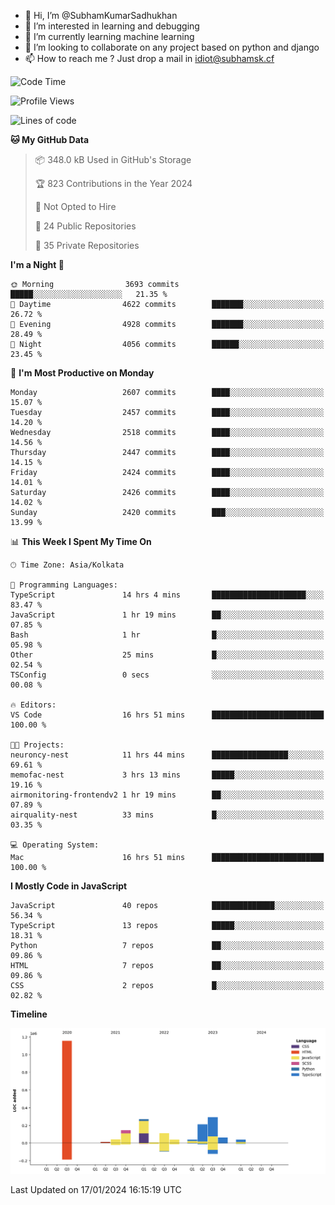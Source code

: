 - 👋 Hi, I’m @SubhamKumarSadhukhan
- 👀 I’m interested in learning and debugging
- 🌱 I’m currently learning machine learning
- 💞️ I’m looking to collaborate on any project based on python and django
- 📫 How to reach me ?
      Just drop a mail in idiot@subhamsk.cf

<!---
SubhamKumarSadhukhan/SubhamKumarSadhukhan is a ✨ special ✨ repository because its `README.md` (this file) appears on your GitHub profile.
You can click the Preview link to take a look at your changes.
--->


<!--START_SECTION:waka-->
![Code Time](http://img.shields.io/badge/Code%20Time-1%2C899%20hrs%203%20mins-blue)

![Profile Views](http://img.shields.io/badge/Profile%20Views-1-blue)

![Lines of code](https://img.shields.io/badge/From%20Hello%20World%20I%27ve%20Written-2.4%20million%20lines%20of%20code-blue)

**🐱 My GitHub Data** 

> 📦 348.0 kB Used in GitHub's Storage 
 > 
> 🏆 823 Contributions in the Year 2024
 > 
> 🚫 Not Opted to Hire
 > 
> 📜 24 Public Repositories 
 > 
> 🔑 35 Private Repositories 
 > 
**I'm a Night 🦉** 

```text
🌞 Morning                3693 commits        █████░░░░░░░░░░░░░░░░░░░░   21.35 % 
🌆 Daytime                4622 commits        ███████░░░░░░░░░░░░░░░░░░   26.72 % 
🌃 Evening                4928 commits        ███████░░░░░░░░░░░░░░░░░░   28.49 % 
🌙 Night                  4056 commits        ██████░░░░░░░░░░░░░░░░░░░   23.45 % 
```
📅 **I'm Most Productive on Monday** 

```text
Monday                   2607 commits        ████░░░░░░░░░░░░░░░░░░░░░   15.07 % 
Tuesday                  2457 commits        ████░░░░░░░░░░░░░░░░░░░░░   14.20 % 
Wednesday                2518 commits        ████░░░░░░░░░░░░░░░░░░░░░   14.56 % 
Thursday                 2447 commits        ████░░░░░░░░░░░░░░░░░░░░░   14.15 % 
Friday                   2424 commits        ████░░░░░░░░░░░░░░░░░░░░░   14.01 % 
Saturday                 2426 commits        ████░░░░░░░░░░░░░░░░░░░░░   14.02 % 
Sunday                   2420 commits        ███░░░░░░░░░░░░░░░░░░░░░░   13.99 % 
```


📊 **This Week I Spent My Time On** 

```text
🕑︎ Time Zone: Asia/Kolkata

💬 Programming Languages: 
TypeScript               14 hrs 4 mins       █████████████████████░░░░   83.47 % 
JavaScript               1 hr 19 mins        ██░░░░░░░░░░░░░░░░░░░░░░░   07.85 % 
Bash                     1 hr                █░░░░░░░░░░░░░░░░░░░░░░░░   05.98 % 
Other                    25 mins             █░░░░░░░░░░░░░░░░░░░░░░░░   02.54 % 
TSConfig                 0 secs              ░░░░░░░░░░░░░░░░░░░░░░░░░   00.08 % 

🔥 Editors: 
VS Code                  16 hrs 51 mins      █████████████████████████   100.00 % 

🐱‍💻 Projects: 
neuroncy-nest            11 hrs 44 mins      █████████████████░░░░░░░░   69.61 % 
memofac-nest             3 hrs 13 mins       █████░░░░░░░░░░░░░░░░░░░░   19.16 % 
airmonitoring-frontendv2 1 hr 19 mins        ██░░░░░░░░░░░░░░░░░░░░░░░   07.89 % 
airquality-nest          33 mins             █░░░░░░░░░░░░░░░░░░░░░░░░   03.35 % 

💻 Operating System: 
Mac                      16 hrs 51 mins      █████████████████████████   100.00 % 
```

**I Mostly Code in JavaScript** 

```text
JavaScript               40 repos            ██████████████░░░░░░░░░░░   56.34 % 
TypeScript               13 repos            █████░░░░░░░░░░░░░░░░░░░░   18.31 % 
Python                   7 repos             ██░░░░░░░░░░░░░░░░░░░░░░░   09.86 % 
HTML                     7 repos             ██░░░░░░░░░░░░░░░░░░░░░░░   09.86 % 
CSS                      2 repos             █░░░░░░░░░░░░░░░░░░░░░░░░   02.82 % 
```



**Timeline**

![Lines of Code chart](https://raw.githubusercontent.com/SubhamKumarSadhukhan/SubhamKumarSadhukhan/main/assets/bar_graph.png)


 Last Updated on 17/01/2024 16:15:19 UTC
<!--END_SECTION:waka-->
